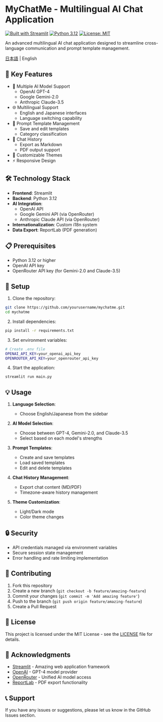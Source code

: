 # MyChatMe - Multilingual AI Chat Application

[![Built with Streamlit](https://img.shields.io/badge/built%20with-Streamlit-ff4b4b.svg)](https://www.streamlit.io)
[![Python 3.12](https://img.shields.io/badge/python-3.12-blue.svg)](https://www.python.org/downloads/release/python-3120/)
[![License: MIT](https://img.shields.io/badge/License-MIT-yellow.svg)](https://opensource.org/licenses/MIT)

An advanced multilingual AI chat application designed to streamline cross-language communication and prompt template management.

[日本語](README.md) | English

## 🌟 Key Features

- 🤖 Multiple AI Model Support
  - OpenAI GPT-4
  - Google Gemini-2.0
  - Anthropic Claude-3.5
- 🌐 Multilingual Support
  - English and Japanese interfaces
  - Language switching capability
- 📝 Prompt Template Management
  - Save and edit templates
  - Category classification
- 💾 Chat History
  - Export as Markdown
  - PDF output support
- 🎨 Customizable Themes
- ⚡ Responsive Design

## 🛠️ Technology Stack

- **Frontend**: Streamlit
- **Backend**: Python 3.12
- **AI Integration**:
  - OpenAI API
  - Google Gemini API (via OpenRouter)
  - Anthropic Claude API (via OpenRouter)
- **Internationalization**: Custom i18n system
- **Data Export**: ReportLab (PDF generation)

## 📋 Prerequisites

- Python 3.12 or higher
- OpenAI API key
- OpenRouter API key (for Gemini-2.0 and Claude-3.5)

## 🚀 Setup

1. Clone the repository:
```bash
git clone https://github.com/yourusername/mychatme.git
cd mychatme
```

2. Install dependencies:
```bash
pip install -r requirements.txt
```

3. Set environment variables:
```bash
# Create .env file
OPENAI_API_KEY=your_openai_api_key
OPENROUTER_API_KEY=your_openrouter_api_key
```

4. Start the application:
```bash
streamlit run main.py
```

## 💡 Usage

1. **Language Selection**:
   - Choose English/Japanese from the sidebar

2. **AI Model Selection**:
   - Choose between GPT-4, Gemini-2.0, and Claude-3.5
   - Select based on each model's strengths

3. **Prompt Templates**:
   - Create and save templates
   - Load saved templates
   - Edit and delete templates

4. **Chat History Management**:
   - Export chat content (MD/PDF)
   - Timezone-aware history management

5. **Theme Customization**:
   - Light/Dark mode
   - Color theme changes

## 🔒 Security

- API credentials managed via environment variables
- Secure session state management
- Error handling and rate limiting implementation

## 🤝 Contributing

1. Fork this repository
2. Create a new branch (`git checkout -b feature/amazing-feature`)
3. Commit your changes (`git commit -m 'Add amazing feature'`)
4. Push to the branch (`git push origin feature/amazing-feature`)
5. Create a Pull Request

## 📜 License

This project is licensed under the MIT License - see the [LICENSE](LICENSE) file for details.

## 🙏 Acknowledgments

- [Streamlit](https://streamlit.io/) - Amazing web application framework
- [OpenAI](https://openai.com/) - GPT-4 model provider
- [OpenRouter](https://openrouter.ai/) - Unified AI model access
- [ReportLab](https://www.reportlab.com/) - PDF export functionality

## 📞 Support

If you have any issues or suggestions, please let us know in the GitHub Issues section.

